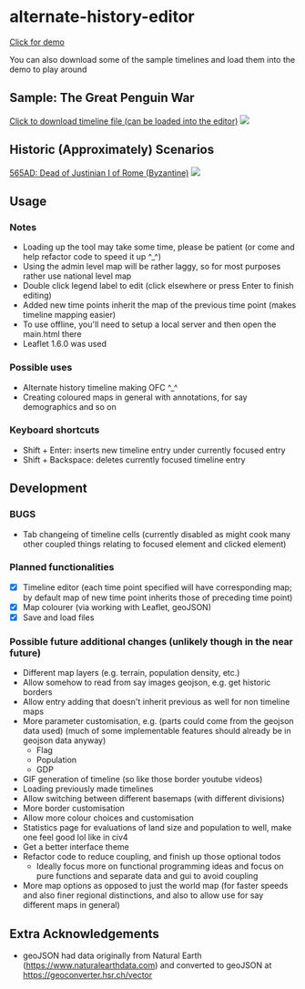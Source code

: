 # alternate-history-editor

[Click for demo](https://yulin-w.github.io/alternate-history-editor/main.html)

You can also download some of the sample timelines and load them into the demo to play around

## Sample: The Great Penguin War
[Click to download timeline file (can be loaded into the editor)](https://raw.githubusercontent.com/Yulin-W/alternate-history-editor/master/Sample%20Timelines/The%20Great%20Penguin%20War.json)
![](https://raw.githubusercontent.com/Yulin-W/alternate-history-editor/master/Sample%20Timelines/Great%20Penguin%20War.gif)

## Historic (Approximately) Scenarios
[565AD: Dead of Justinian I of Rome (Byzantine)](https://raw.githubusercontent.com/Yulin-W/alternate-history-editor/master/Historic%20Scenarios/565AD.json)
![](https://raw.githubusercontent.com/Yulin-W/alternate-history-editor/master/Historic%20Scenarios/565AD.PNG)

## Usage

### Notes
- Loading up the tool may take some time, please be patient (or come and help refactor code to speed it up ^_^)
- Using the admin level map will be rather laggy, so for most purposes rather use national level map
- Double click legend label to edit (click elsewhere or press Enter to finish editing)
- Added new time points inherit the map of the previous time point (makes timeline mapping easier)
- To use offline, you'll need to setup a local server and then open the main.html there
- Leaflet 1.6.0 was used

### Possible uses
- Alternate history timeline making OFC ^_^
- Creating coloured maps in general with annotations, for say demographics and so on

### Keyboard shortcuts
- Shift + Enter: inserts new timeline entry under currently focused entry
- Shift + Backspace: deletes currently focused timeline entry

## Development

### BUGS
- Tab changeing of timeline cells (currently disabled as might cook many other coupled things relating to focused element and clicked element)

### Planned functionalities
- [x] Timeline editor (each time point specified will have corresponding map; by default map of new time point inherits those of preceding time point)
- [x] Map colourer (via working with Leaflet, geoJSON)
- [x] Save and load files

### Possible future additional changes (unlikely though in the near future)
- Different map layers (e.g. terrain, population density, etc.)
- Allow somehow to read from say images geojson, e.g. get historic borders
- Allow entry adding that doesn't inherit previous as well for non timeline maps
- More parameter customisation, e.g. (parts could come from the geojson data used) (much of some implementable features should already be in geojson data anyway)
  - Flag
  - Population
  - GDP
- GIF generation of timeline (so like those border youtube videos)
- Loading previously made timelines
- Allow switching between different basemaps (with different divisions)
- More border customisation
- Allow more colour choices and customisation
- Statistics page for evaluations of land size and population to well, make one feel good lol like in civ4
- Get a better interface theme
- Refactor code to reduce coupling, and finish up those optional todos
  - Ideally focus more on functional programming ideas and focus on pure functions and separate data and gui to avoid coupling
- More map options as opposed to just the world map (for faster speeds and also finer regional distinctions, and also to allow use for say different maps in general)

## Extra Acknowledgements
- geoJSON had data originally from Natural Earth (https://www.naturalearthdata.com) and converted to geoJSON at https://geoconverter.hsr.ch/vector
